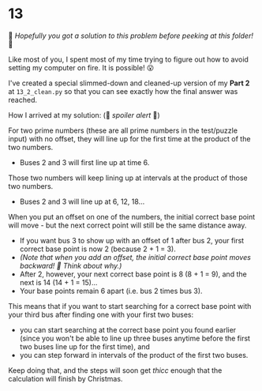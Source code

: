 # 13

&#x1F62C; *Hopefully you got a solution to this problem before peeking at this folder!* &#x1F62C;

Like most of you, I spent most of my time trying to figure out how to avoid setting my computer on fire.  It is possible! &#x1F62E;

I've created a special slimmed-down and cleaned-up version of my **Part 2** at `13_2_clean.py` so that you can see exactly how the final answer was reached.

How I arrived at my solution: (&#x1F6A8; _spoiler alert_ &#x1F6A8;)

For two prime numbers (these are all prime numbers in the test/puzzle input) with no offset, they will line up for the first time at the product of the two numbers. 
* Buses 2 and 3 will first line up at time 6.

Those two numbers will keep lining up at intervals at the product of those two numbers. 
* Buses 2 and 3 will line up at 6, 12, 18...

When you put an offset on one of the numbers, the initial correct base point will move - but the next correct point will still be the same distance away.
* If you want bus 3 to show up with an offset of 1 after bus 2, your first correct base point is now 2 (because 2 + 1 = 3).
* _(Note that when you add an offset, the initial correct base point moves backward!  &#x1F914;  Think about why.)_
* After 2, however, your next correct base point is 8 (8 + 1 = 9), and the next is 14 (14 + 1 = 15)...
* Your base points remain 6 apart (i.e. bus 2 times bus 3).

This means that if you want to start searching for a correct base point with your third bus after finding one with your first two buses:
* you can start searching at the correct base point you found earlier (since you won't be able to line up three buses anytime before the first two buses line up for the first time), and
* you can step forward in intervals of the product of the first two buses.

Keep doing that, and the steps will soon get *thicc* enough that the calculation will finish by Christmas.
